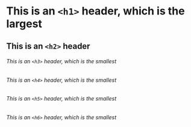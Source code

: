 # This is an `<h1>` header, which is the largest
## This is an `<h2>` header
###### This is an `<h3>` header, which is the smallest
###### This is an `<h4>` header, which is the smallest
###### This is an `<h5>` header, which is the smallest
###### This is an `<h6>` header, which is the smallest
